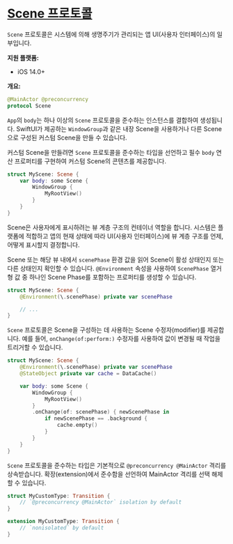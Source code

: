 # [Scene 프로토콜](https://developer.apple.com/documentation/swiftui/scene)

`Scene` 프로토콜은 시스템에 의해 생명주기가 관리되는 앱 UI(사용자 인터페이스)의 일부입니다.

**지원 플랫폼:**
*   iOS 14.0+

**개요:**

```swift
@MainActor @preconcurrency
protocol Scene
```

`App`의 `body`는 하나 이상의 `Scene` 프로토콜을 준수하는 인스턴스를 결합하여 생성됩니다. SwiftUI가 제공하는 `WindowGroup`과 같은 내장 Scene을 사용하거나 다른 Scene으로 구성된 커스텀 Scene을 만들 수 있습니다.

커스텀 Scene을 만들려면 `Scene` 프로토콜을 준수하는 타입을 선언하고 필수 `body` 연산 프로퍼티를 구현하여 커스텀 Scene의 콘텐츠를 제공합니다.

```swift
struct MyScene: Scene {
    var body: some Scene {
        WindowGroup {
            MyRootView()
        }
    }
}
```

Scene은 사용자에게 표시하려는 뷰 계층 구조의 컨테이너 역할을 합니다. 시스템은 플랫폼에 적합하고 앱의 현재 상태에 따라 UI(사용자 인터페이스)에 뷰 계층 구조를 언제, 어떻게 표시할지 결정합니다.

Scene 또는 해당 뷰 내에서 `scenePhase` 환경 값을 읽어 Scene이 활성 상태인지 또는 다른 상태인지 확인할 수 있습니다. `@Environment` 속성을 사용하여 `ScenePhase` 열거형 값 중 하나인 Scene Phase를 포함하는 프로퍼티를 생성할 수 있습니다.

```swift
struct MyScene: Scene {
    @Environment(\.scenePhase) private var scenePhase

    // ...
}
```

`Scene` 프로토콜은 Scene을 구성하는 데 사용하는 Scene 수정자(modifier)를 제공합니다. 예를 들어, `onChange(of:perform:)` 수정자를 사용하여 값이 변경될 때 작업을 트리거할 수 있습니다.

```swift
struct MyScene: Scene {
    @Environment(\.scenePhase) private var scenePhase
    @StateObject private var cache = DataCache()

    var body: some Scene {
        WindowGroup {
            MyRootView()
        }
        .onChange(of: scenePhase) { newScenePhase in
            if newScenePhase == .background {
                cache.empty()
            }
        }
    }
}
```

`Scene` 프로토콜을 준수하는 타입은 기본적으로 `@preconcurrency @MainActor` 격리를 상속받습니다. 확장(extension)에서 준수함을 선언하여 MainActor 격리를 선택 해제할 수 있습니다.

```swift
struct MyCustomType: Transition {
    // `@preconcurrency @MainActor` isolation by default
}

extension MyCustomType: Transition {
    // `nonisolated` by default
}
```